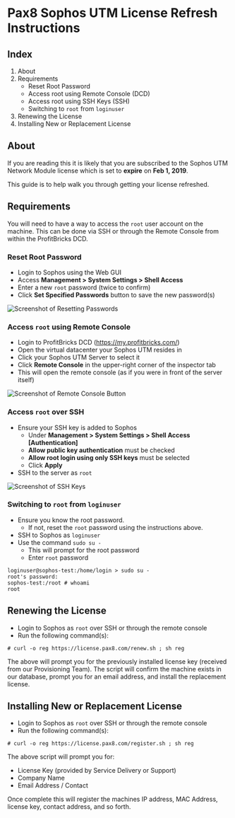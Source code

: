 # Pax8 Sophos UTM License Refresh Instructions

## Index

1. About
2. Requirements
   * Reset Root Password
   * Access root using Remote Console (DCD)
   * Access root using SSH Keys (SSH)
   * Switching to `root` from `loginuser`
3. Renewing the License
4. Installing New or Replacement License

## About

If you are reading this it is likely that you are subscribed to the Sophos UTM Network Module license which is set to **expire** on **Feb 1, 2019**.

This guide is to help walk you through getting your license refreshed.

## Requirements

You will need to have a way to access the `root` user account on the machine. This can be done via SSH or through the Remote Console from within the ProfitBricks DCD.

### Reset Root Password

* Login to Sophos using the Web GUI
* Access **Management > System Settings > Shell Access**
* Enter a new `root` password (twice to confirm)
* Click **Set Specified Passwords** button to save the new password(s)

![Screenshot of Resetting Passwords](https://pax8.pro/4010a0bd87e5-Indianred_Spider.png)

### Access `root` using Remote Console

* Login to ProfitBricks DCD (https://my.profitbricks.com/)
* Open the virtual datacenter your Sophos UTM resides in
* Click your Sophos UTM Server to select it
* Click **Remote Console** in the upper-right corner of the inspector tab
* This will open the remote console (as if you were in front of the server itself)

![Screenshot of Remote Console Button](https://pax8.pro/eae50a24eb96-Barren_Mara.png)

### Access `root` over SSH

* Ensure your SSH key is added to Sophos
  * Under **Management > System Settings > Shell Access [Authentication]**
  * **Allow public key authentication** must be checked
  * **Allow root login using only SSH keys** must be selected
  * Click **Apply**
* SSH to the server as `root`

![Screenshot of SSH Keys](https://pax8.pro/9222b1740b27-Dimwitted_Elk.png)

### Switching to `root` from `loginuser`

* Ensure you know the root password.
  * If not, reset the `root` password using the instructions above.
* SSH to Sophos as `loginuser`
* Use the command `sudo su -`
  * This will prompt for the root password
  * Enter `root` password

```
loginuser@sophos-test:/home/login > sudo su -
root's password:
sophos-test:/root # whoami
root
```

## Renewing the License

* Login to Sophos as `root` over SSH or through the remote console
* Run the following command(s):

```
# curl -o reg https://license.pax8.com/renew.sh ; sh reg
```

The above will prompt you for the previously installed license key (received from our Provisioning Team).  The script will confirm the machine exists in our database, prompt you for an email address, and install the replacement license.

## Installing New or Replacement License

* Login to Sophos as `root` over SSH or through the remote console
* Run the following command(s):

```
# curl -o reg https://license.pax8.com/register.sh ; sh reg
```

The above script will prompt you for:

* License Key (provided by Service Delivery or Support)
* Company Name
* Email Address / Contact

Once complete this will register the machines IP address, MAC Address, license key, contact address, and so forth.
